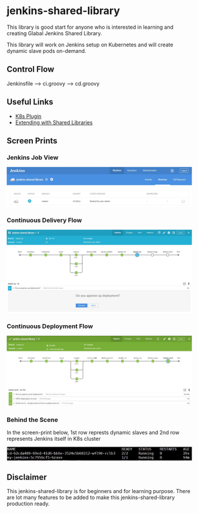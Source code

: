 # jenkins-shared-library
This library is good start for anyone who is interested in learning and creating Glabal Jenkins Shared Library.

This library will work on Jenkins setup on Kubernetes and will create dynamic slave pods on-demand.
      
## Control Flow
Jenkinsfile --> ci.groovy --> cd.groovy

## Useful Links
- [K8s Plugin](https://github.com/jenkinsci/kubernetes-plugin)
- [Extending with Shared Libraries](https://jenkins.io/doc/book/pipeline/shared-libraries/)

## Screen Prints

### Jenkins Job View

![Jenkins Job View](static/jenkins-job-view.JPG)

### Continuous Delivery Flow
![Jenkins Job View](static/jenkins-continuous-delivery.JPG)

### Continuous Deployment Flow
![Jenkins Job View](static/jenkins-continuous-deployment.JPG)

### Behind the Scene
In the screen-print below, 1st row represts dynamic slaves and 2nd row represents Jenkins itself in K8s cluster

![Jenkins Job View](static/jenkins-k8s-pod-view.JPG)

## Disclaimer
This jenkins-shared-library is for beginners and for learning purpose. There are lot many features to be added to make this jenkins-shared-library production ready.

